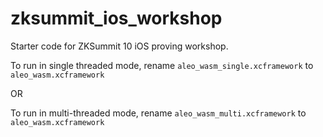 # zksummit_ios_workshop
Starter code for ZKSummit 10 iOS proving workshop. 

To run in single threaded mode, rename `aleo_wasm_single.xcframework` to `aleo_wasm.xcframework`

OR 

To run in multi-threaded mode, rename `aleo_wasm_multi.xcframework` to `aleo_wasm.xcframework`

